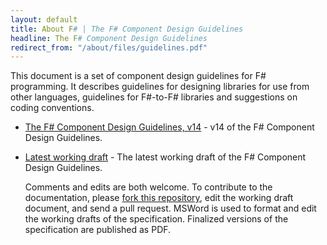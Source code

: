 ```yaml
---
layout: default
title: About F# | The F# Component Design Guidelines
headline: The F# Component Design Guidelines
redirect_from: "/about/files/guidelines.pdf"
---
```


This document is a set of component  design guidelines for F# programming. It describes guidelines for designing libraries 
for use from other languages, guidelines for F#-to-F# libraries and suggestions on 
coding conventions.

  * [The F# Component Design Guidelines, v14](fsharp-design-guidelines-v14.pdf) - v14 of the F# Component Design Guidelines.

  * [Latest working draft](fsharp-design-guidelines-latest.docx) - The latest working draft of the 
    F# Component Design Guidelines.  

    Comments and edits are both welcome. To contribute to the documentation, please <a href="http://github.com/fsharp/fsfoundation">fork this repository</a>, edit the working draft document, and send a pull request.
	MSWord is used to format and edit the working drafts of the specification. Finalized versions 
	of the specification are published as PDF.
 
